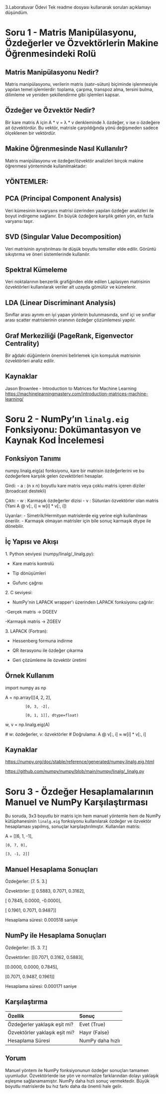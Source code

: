 3.Laboratuvar Ödevi
Tek readme dosyası kullanarak soruları açıklamayı düşündüm.


 # **Soru 1 - Matris Manipülasyonu, Özdeğerler ve Özvektörlerin Makine Öğrenmesindeki Rolü**
## **Matris Manipülasyonu Nedir?**
Matris manipülasyonu, verilerin matris (satır–sütun) biçiminde işlenmesiyle yapılan temel işlemlerdir: toplama, çarpma, transpoz alma, tersini bulma, dilimleme ve yeniden şekillendirme gibi işlemleri kapsar.
## **Özdeğer ve Özvektör Nedir?**
Bir kare matris A için A \* v = λ \* v denkleminde λ özdeğer, v ise o özdeğere ait özvektördür. Bu vektör, matrisle çarpıldığında yönü değişmeden sadece ölçeklenen bir vektördür.
## **Makine Öğrenmesinde Nasıl Kullanılır?**
Matris manipülasyonu ve özdeğer/özvektör analizleri birçok makine öğrenmesi yönteminde kullanılmaktadır:
## **YÖNTEMLER:**
## **PCA (Principal Component Analysis)**
Veri kümesinin kovaryans matrisi üzerinden yapılan özdeğer analizleri ile boyut indirgeme sağlanır. En büyük özdeğere karşılık gelen yön, en fazla varyansı taşır.
## **SVD (Singular Value Decomposition)**
Veri matrisinin ayrıştırılması ile düşük boyutlu temsiller elde edilir. Görüntü sıkıştırma ve öneri sistemlerinde kullanılır.
## **Spektral Kümeleme**
Veri noktalarının benzerlik grafiğinden elde edilen Laplasyen matrisinin özvektörleri kullanılarak veriler alt uzayda gömülür ve kümelenir.
## **LDA (Linear Discriminant Analysis)**
Sınıflar arası ayrımı en iyi yapan yönlerin bulunmasında, sınıf içi ve sınıflar arası scatter matrislerinin oranının özdeğer çözümlemesi yapılır.
## **Graf Merkeziliği (PageRank, Eigenvector Centrality)**
Bir ağdaki düğümlerin önemini belirlemek için komşuluk matrisinin özvektörleri analiz edilir.
## **Kaynaklar**
Jason Brownlee - Introduction to Matrices for Machine Learning <https://machinelearningmastery.com/introduction-matrices-machine-learning/>
# **Soru 2 - NumPy’ın `linalg.eig` Fonksiyonu: Dokümantasyon ve Kaynak Kod İncelemesi**
## **Fonksiyon Tanımı**
numpy.linalg.eig(a) fonksiyonu, kare bir matrisin özdeğerlerini ve bu özdeğerlere karşılık gelen özvektörleri hesaplar.

Girdi:
\- a : (n x n) boyutlu kare matris veya çoklu matris içeren diziler (broadcast destekli)

Çıktı:
\- w : Karmaşık özdeğerler dizisi
\- v : Sütunları özvektörler olan matris
(Yani A @ v[:, i] ≈ w[i] \* v[:, i])

Uyarılar:
\- Simetrik/Hermityan matrislerde eig yerine eigh kullanılması önerilir.
\- Karmaşık olmayan matrisler için bile sonuç karmaşık dtype ile dönebilir.
## **İç Yapısı ve Akışı**
1\. Python seviyesi (numpy/linalg/\_linalg.py):

- Kare matris kontrolü

- Tip dönüşümleri

- Gufunc çağrısı


2\. C seviyesi:

- NumPy'nin LAPACK wrapper'ı üzerinden LAPACK fonksiyonu çağrılır:

-Gerçek matris → DGEEV

-Karmaşık matris → ZGEEV


3\. LAPACK (Fortran):

- Hessenberg formuna indirme

- QR iterasyonu ile özdeğer çıkarma

- Geri çözümleme ile özvektör üretimi

## **Örnek Kullanım**
import numpy as np

A = np.array([[4, 2, 2],

             [0, 3, -2],
             
             [0, 1, 1]], dtype=float)

w, v = np.linalg.eig(A)

\# w: özdeğerler, v: özvektörler
\# Doğrulama: A @ v[:, i] ≈ w[i] \* v[:, i]
## **Kaynaklar**
<https://numpy.org/doc/stable/reference/generated/numpy.linalg.eig.html>

<https://github.com/numpy/numpy/blob/main/numpy/linalg/_linalg.py>



# **Soru 3 - Özdeğer Hesaplamalarının Manuel ve NumPy Karşılaştırması**
Bu soruda, 3x3 boyutlu bir matris için hem manuel yöntemle hem de NumPy kütüphanesinin `linalg.eig` fonksiyonu kullanılarak özdeğer ve özvektör hesaplaması yapılmış, sonuçlar karşılaştırılmıştır.
Kullanılan matris:

A = [[6, 1, -1],

    [0, 7, 0],

    [3, -1, 2]]
## **Manuel Hesaplama Sonuçları**
Özdeğerler: [7. 5. 3.]

Özvektörler:
[[ 0.5883,  0.7071,  0.3162],

[ 0.7845,  0.0000, -0.0000],

[ 0.1961,  0.7071,  0.9487]]

Hesaplama süresi: 0.000518 saniye
## **NumPy ile Hesaplama Sonuçları**
Özdeğerler: [5. 3. 7.]

Özvektörler:
[[0.7071, 0.3162, 0.5883],

[0.0000, 0.0000, 0.7845],

[0.7071, 0.9487, 0.1961]]

Hesaplama süresi: 0.000171 saniye
## **Karşılaştırma**

|Özellik|Sonuç|
| :- | :- |
|Özdeğerler yaklaşık eşit mi?|Evet (True)|
|Özvektörler yaklaşık eşit mi?|Hayır (False)|
|Hesaplama Süresi|NumPy daha hızlı|
## **Yorum**
Manuel yöntem ile NumPy fonksiyonunun özdeğer sonuçları tamamen uyumludur. Özvektörlerde ise yön ve normalize farklarından dolayı yaklaşık eşleşme sağlanamamıştır. NumPy daha hızlı sonuç vermektedir. Büyük boyutlu matrislerde bu hız farkı daha da önemli hale gelir.

